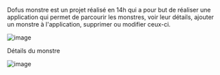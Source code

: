 Dofus monstre est un projet réalisé en 14h qui a pour but de réaliser une application qui permet de parcourir les monstres, voir leur détails, ajouter un monstre à l'application, supprimer ou modifier ceux-ci.

![image](https://github.com/user-attachments/assets/e4692406-bbd7-4d5a-adc9-63646c1df639)

Détails du monstre

![image](https://github.com/user-attachments/assets/556f754f-1df7-49c6-ac4a-5d4df1391c27)

